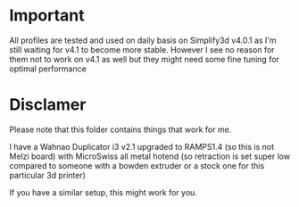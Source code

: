 # Important

All profiles are tested and used on daily basis on Simplify3d v4.0.1 as I'm still waiting for v4.1 to become more stable. However I see no reason for them not to work on v4.1 as well but they might need some fine tuning for optimal performance

# Disclamer

Please note that this folder contains things that work for me.

I have a Wahnao Duplicator i3 v2.1 upgraded to RAMPS1.4 (so this is not Melzi board) with MicroSwiss all metal hotend (so retraction is set super low compared to someone with a bowden extruder or a stock one for this particular 3d printer)

If you have a similar setup, this might work for you.
